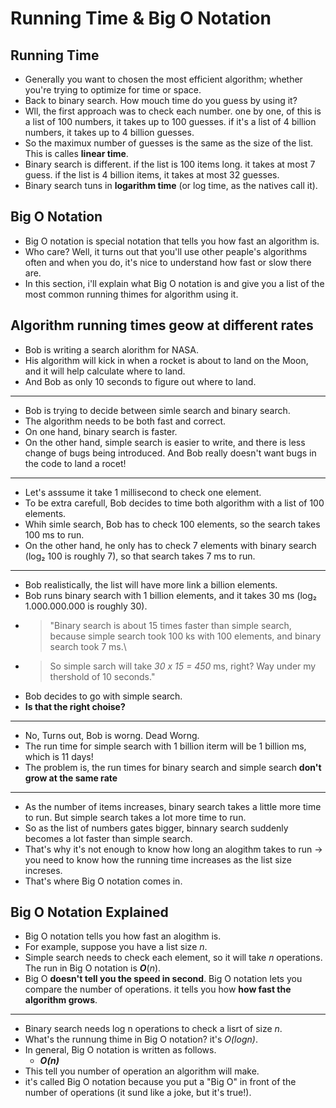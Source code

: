 # Running Time & Big O Notation

## Running Time

- Generally you want to chosen the most efficient algorithm; whether you're trying to optimize for time or space.
- Back to binary search. How mouch time do you guess by using it?
- Wll, the first approach was to check each number. one by one, of this is a list of 100 numbers, it takes up to 100 guesses. if it's a list of 4 billion numbers, it takes up to 4 billion guesses.
- So the maximux number of guesses is the same as the size of the list. This is calles **linear time**.
- Binary search is different. if the list is 100 items long. it takes at most 7 guess. if the list is 4 billion items, it takes at most 32 guesses.
- Binary search tuns in **logarithm time** (or log time, as the natives call it).

## Big O Notation

- Big O notation is special notation that tells you how fast an algorithm is.
- Who care? Well, it turns out that you'll use other peaple's algorithms often and when you do, it's nice to understand how fast or slow there are.
- In this section, i'll explain what Big O notation is and give you a list of the most common running thimes for algorithm using it.

## Algorithm running times geow at different rates

- Bob is writing a search alorithm for NASA.
- His algorithm will kick in when a rocket is about to land on the Moon, and it will help calculate where to land.
- And Bob as only 10 seconds to figure out where to land.

---

- Bob is trying to decide between simle search and binary search.
- The algorithm needs to be both fast and correct.
- On one hand, binary search is faster.
- On the other hand, simple search is easier to write, and there is less change of bugs being introduced. And Bob really doesn't want bugs in the code to land a rocet!

---

- Let's asssume it take 1 millisecond to check one element.
- To be extra carefull, Bob decides to time both algorithm with a list of 100 elements.
- Whih simle search, Bob has to check 100 elements, so the search takes 100 ms to run.
- On the other hand, he only has to check 7 elements with binary search (log₂ 100 is roughly 7), so that search takes 7 ms to run.

---

- Bob realistically, the list will have more link a billion elements.
- Bob runs binary search with 1 billion elements, and it takes 30 ms (log₂ 1.000.000.000 is roughly 30).
- >"Binary search is about 15 times faster than simple search, because simple search took 100 ks with 100 elements, and binary search took 7 ms.\
- > So simple sarch will take *30 x 15 = 450* ms, right? Way under my thershold of 10 seconds."
- Bob decides to go with simple search.
- **Is that the right choise?**

---

- No, Turns out, Bob is worng. Dead Worng.
- The run time for simple search with 1 billion iterm will be 1 billion ms, which is 11 days!
- The problem is, the run times for binary search and simple search **don't grow at the same rate**

---

- As the number of items increases, binary search takes a little more time to run. But simple search takes a lot more time to run.
- So as the list of numbers gates bigger, binnary search suddenly becomes a lot faster than simple search.
- That's why it's not enough to know how long an alogithm takes to run -> you need to know how the running time increases as the list size increses.
- That's where Big O notation comes in.

## Big O Notation Explained

- Big O notation tells you how fast an alogithm is.
- For example, suppose you have a list size *n*.
- Simple search needs to check each element, so it will take *n* operations. The run in Big O notation is ***O***(*n*).
- Big O **doesn't tell you the speed in second**. Big O notation lets you compare the number of operations. it tells you how **how fast the algorithm grows**.

---

- Binary search needs log n operations to check a lisrt of size *n*.
- What's the runnung thime in Big O notation? it's *O(logn)*.
- In general, Big O notation is written as follows.
  - ***O(n)***
- This tell you number of operation an algorithm will make.
- it's called Big O notation because you put a "Big O" in front of the number of operations (it sund like a joke, but it's true!).